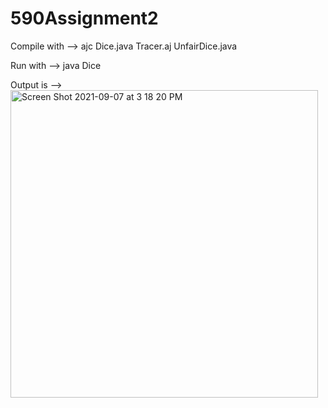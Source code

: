 # 590Assignment2

Compile with -->  ajc Dice.java Tracer.aj UnfairDice.java

Run with --> java Dice

Output is -->  
<img width="492" alt="Screen Shot 2021-09-07 at 3 18 20 PM" src="https://user-images.githubusercontent.com/46546040/132401181-275f6304-e1e8-4d40-885b-482682ac4ee0.png">

